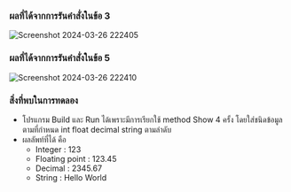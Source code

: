 ### ผลที่ได้จากการรันคำสั่งในข้อ 3

![Screenshot 2024-03-26 222405](https://github.com/KanyakornPuengmon/03376836-OOP-2566-Lab-14/assets/144195697/c0d5b4f4-77f9-403c-ba6c-c8ad134b0337)



### ผลที่ได้จากการรันคำสั่งในข้อ 5

![Screenshot 2024-03-26 222410](https://github.com/KanyakornPuengmon/03376836-OOP-2566-Lab-14/assets/144195697/e6b09efd-dd26-4e14-b16d-6b8669ff7e90)


### สิ่งที่พบในการทดลอง
- โปรแกรม Build และ Run ได้เพราะมีการเรียกใช้ method Show 4 ครั้ง โดยใส่ชนิดข้อมูลตามที่กำหนด int float decimal string ตามลำดับ
- ผลลัพท์ที่ได้ คือ
  - Integer         : 123
  - Floating point  : 123.45
  - Decimal         : 2345.67
  - String          : Hello World

